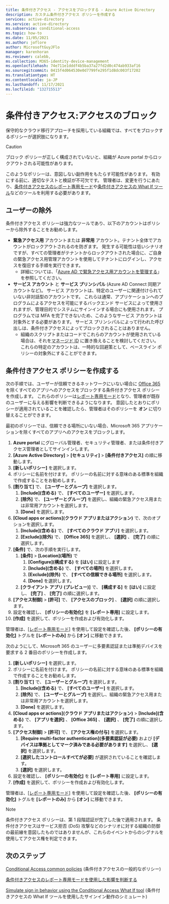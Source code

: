 ```yaml
---
title: 条件付きアクセス - アクセスをブロックする - Azure Active Directory
description: カスタム条件付きアクセス ポリシーを作成する
services: active-directory
ms.service: active-directory
ms.subservice: conditional-access
ms.topic: how-to
ms.date: 11/05/2021
ms.author: joflore
author: MicrosoftGuyJFlo
manager: karenhoran
ms.reviewer: calebb,
ms.collection: M365-identity-device-management
ms.openlocfilehash: 74e711e1dddf4b5ba37a27fd2d0c474ab933af16
ms.sourcegitcommit: 0415f4d064530e0d7799fe295f1d8dc003f17202
ms.translationtype: HT
ms.contentlocale: ja-JP
ms.lasthandoff: 11/17/2021
ms.locfileid: "132715513"
---
```

# <a name="conditional-access-block-access"></a>条件付きアクセス:アクセスのブロック

保守的なクラウド移行アプローチを採用している組織では、すべてをブロックするポリシーが選択肢になります。 

> [!CAUTION]
> ブロック ポリシーが正しく構成されていないと、組織が Azure portal からロックアウトされる可能性があります。

このようなポリシーは、意図しない副作用をもたらす可能性があります。 有効にする前に、適切なテストと検証が不可欠です。 管理者は、変更を行うにあたり、[条件付きアクセスのレポート専用モード](concept-conditional-access-report-only.md)や[条件付きアクセスの What If ツール](what-if-tool.md)などのツールを利用する必要があります。

## <a name="user-exclusions"></a>ユーザーの除外

条件付きアクセス ポリシーは強力なツールであり、以下のアカウントはポリシーから除外することをお勧めします。

* **緊急アクセス用** アカウントまたは **非常用** アカウント。テナント全体でアカウントがロックアウトされるのを防ぎます。 発生する可能性は低いシナリオですが、すべての管理者がテナントからロックアウトされた場合に、ご自身の緊急アクセス用管理アカウントを使用してテナントにログインし、アクセスを復旧する手順を実行できます。
   * 詳細については、「[Azure AD で緊急アクセス用アカウントを管理する](../roles/security-emergency-access.md)」を参照してください。
* **サービス アカウント** と **サービス プリンシパル** (Azure AD Connect 同期アカウントなど)。 サービス アカウントは、特定のユーザーに関連付けられていない非対話型のアカウントです。 これらは通常、アプリケーションへのプログラムによるアクセスを可能にするバックエンド サービスによって使用されますが、管理目的でシステムにサインインする場合にも使用されます。 プログラムでは MFA を完了できないため、このようなサービス アカウントは対象外とする必要があります。 サービス プリンシパルによって行われた呼び出しは、条件付きアクセスによってブロックされることはありません。
   * 組織のスクリプトまたはコードでこれらのアカウントが使用されている場合は、それを[マネージド ID](../managed-identities-azure-resources/overview.md) に置き換えることを検討してください。 これらの特定のアカウントは、一時的な回避策として、ベースライン ポリシーの対象外にすることができます。

## <a name="create-a-conditional-access-policy"></a>条件付きアクセス ポリシーを作成する

次の手順では、ユーザーが信頼できるネットワークにいない場合に [Office 365](concept-conditional-access-cloud-apps.md#office-365) を除くすべてのアプリへのアクセスをブロックする条件付きアクセス ポリシーを作成します。 これらのポリシーは[レポート専用モード](howto-conditional-access-insights-reporting.md)となり、管理者が既存のユーザーに与える影響を判断できるようになります。 意図したとおりにポリシーが適用されていることを確認したら、管理者はそのポリシーを **オン** に切り替えることができます。

最初のポリシーでは、信頼できる場所にいない場合、Microsoft 365 アプリケーションを除くすべてのアプリへのアクセスをブロックします。

1. **Azure portal** にグローバル管理者、セキュリティ管理者、または条件付きアクセス管理者としてサインインします。
1. **[Azure Active Directory]**  >  **[セキュリティ]**  >  **[条件付きアクセス]** の順に移動します。
1. **[新しいポリシー]** を選択します。
1. ポリシーに名前を付けます。 ポリシーの名前に対する意味のある標準を組織で作成することをお勧めします。
1. **[割り当て]** で、 **[ユーザーとグループ]** を選択します。
   1. **[Include]\(含める\)** で、 **[すべてのユーザー]** を選択します。
   1. **[除外]** で、 **[ユーザーとグループ]** を選択し、組織の緊急アクセス用または非常用アカウントを選択します。 
   1. **[Done]** を選択します。
1. **[Cloud apps or actions]\(クラウド アプリまたはアクション\)** で、次のオプションを選択します。
   1. **[Include]\(含める\)** で、 **[すべてのクラウド アプリ]** を選択します。
   1. **[Exclude]\(除外\)** で、 **[Office 365]** を選択し、 **[選択]** 、 **[完了]** の順に選択します。
1. **[条件]** で、次の手順を実行します。
   1. **[条件]**  >  **[Location]\(場所\)** で
      1. **[Configure]\(構成する\)** を **[はい]** に設定します
      1. **[Include]\(含める\)** で、 **[すべての場所]** を選択します。
      1. **[Exclude]\(除外\)** で、 **[すべての信頼できる場所]** を選択します。
      1. **[Done]** を選択します。
   1. **[クライアント アプリ (プレビュー)]** で、 **[構成する]** を **[はい]** に設定し、 **[完了]** 、 **[完了]** の順に選択します。
1. **[アクセス制御]**  >  **[許可]** で、 **[アクセスのブロック]** 、 **[選択]** の順に選択します。
1. 設定を確認し、 **[ポリシーの有効化]** を **[レポート専用]** に設定します。
1. **[作成]** を選択して、ポリシーを作成および有効化します。

管理者は、[[レポート専用モード]](howto-conditional-access-insights-reporting.md) を使用して設定を確認した後、 **[ポリシーの有効化]** トグルを **[レポートのみ]** から **[オン]** に移動できます。

次のようにして、Microsoft 365 のユーザーに多要素認証または準拠デバイスを要求する 2 番目のポリシーを作成します。

1. **[新しいポリシー]** を選択します。
1. ポリシーに名前を付けます。 ポリシーの名前に対する意味のある標準を組織で作成することをお勧めします。
1. **[割り当て]** で、 **[ユーザーとグループ]** を選択します。
   1. **[Include]\(含める\)** で、 **[すべてのユーザー]** を選択します。
   1. **[除外]** で、 **[ユーザーとグループ]** を選択し、組織の緊急アクセス用または非常用アカウントを選択します。 
   1. **[Done]** を選択します。
1. **[Cloud apps or actions]\(クラウド アプリまたはアクション\)**  >  **[Include]\(含める\)** で、 **[アプリを選択]** 、 **[Office 365]** 、 **[選択]** 、 **[完了]** の順に選択します。
1. **[アクセス制御]**  >  **[許可]** で、 **[アクセス権の付与]** を選択します。
   1. **[Require multi-factor authentication]\(多要素認証が必要\)** および **[デバイスは準拠としてマーク済みである必要があります]** を選択し、 **[選択]** を選択します。
   1. **[選択したコントロールすべてが必要]** が選択されていることを確認します。
   1. **[選択]** を選択します。
1. 設定を確認し、 **[ポリシーの有効化]** を **[レポート専用]** に設定します。
1. **[作成]** を選択して、ポリシーを作成および有効化します。

管理者は、[[レポート専用モード]](howto-conditional-access-insights-reporting.md) を使用して設定を確認した後、 **[ポリシーの有効化]** トグルを **[レポートのみ]** から **[オン]** に移動できます。

> [!NOTE]
> 条件付きアクセス ポリシーは、第 1 段階認証が完了した後で適用されます。 条件付きアクセスはサービス拒否 (DoS) 攻撃などのシナリオに対する組織の防御の最前線を意図したものではありませんが、これらのイベントからのシグナルを使用してアクセス権を判定できます。

## <a name="next-steps"></a>次のステップ

[Conditional Access common policies](concept-conditional-access-policy-common.md) (条件付きアクセスの一般的なポリシー)

[条件付きアクセスのレポート専用モードを使用した影響を判断する](howto-conditional-access-insights-reporting.md)

[Simulate sign in behavior using the Conditional Access What If tool](troubleshoot-conditional-access-what-if.md) (条件付きアクセスの What If ツールを使用したサインイン動作のシミュレート)
